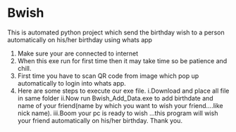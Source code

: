 # Bwish
This is automated python project which send the birthday wish to a person automatically on his/her birthday using whats app
1. Make sure your are connected to internet
2. When this exe run for first time then it may take time so be patience and chill.
3. First time you have to scan QR code from image which pop up automatically to login into whats app.
4. Here are some steps to execute our exe file.
    i.Download and place all file in same folder
   ii.Now run Bwish_Add_Data.exe to add birthdate and name of your friend(name by which you want to wish your friend….like nick name).
  iii.Boom your pc is ready to wish …this program will wish your friend automatically on his/her birthday.
 Thank you.
